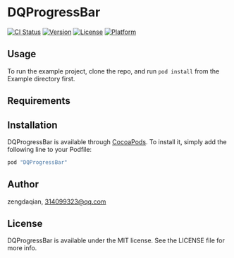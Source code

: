 # DQProgressBar

[![CI Status](http://img.shields.io/travis/zengdaqian/DQProgressBar.svg?style=flat)](https://travis-ci.org/zengdaqian/DQProgressBar)
[![Version](https://img.shields.io/cocoapods/v/DQProgressBar.svg?style=flat)](http://cocoapods.org/pods/DQProgressBar)
[![License](https://img.shields.io/cocoapods/l/DQProgressBar.svg?style=flat)](http://cocoapods.org/pods/DQProgressBar)
[![Platform](https://img.shields.io/cocoapods/p/DQProgressBar.svg?style=flat)](http://cocoapods.org/pods/DQProgressBar)

## Usage

To run the example project, clone the repo, and run `pod install` from the Example directory first.

## Requirements

## Installation

DQProgressBar is available through [CocoaPods](http://cocoapods.org). To install
it, simply add the following line to your Podfile:

```ruby
pod "DQProgressBar"
```

## Author

zengdaqian, 314099323@qq.com

## License

DQProgressBar is available under the MIT license. See the LICENSE file for more info.
